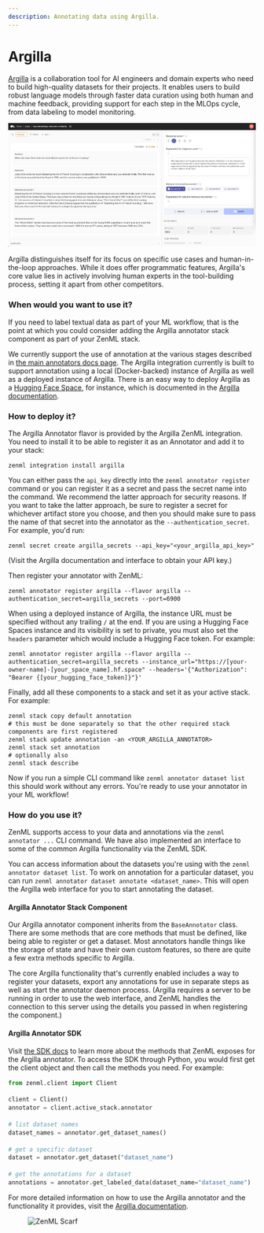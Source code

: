 ```yaml
---
description: Annotating data using Argilla.
---
```


# Argilla

[Argilla](https://github.com/argilla-io/argilla) is a collaboration tool for AI engineers and domain experts who need to build high-quality datasets for their projects. It enables users to build robust language models through faster data curation using both human and machine feedback, providing support for each step in the MLOps cycle, from data labeling to model monitoring.

![Argilla Annotator](../../.gitbook/assets/argilla_annotator.png)

Argilla distinguishes itself for its focus on specific use cases and
human-in-the-loop approaches. While it does offer programmatic features,
Argilla's core value lies in actively involving human experts in the
tool-building process, setting it apart from other competitors.

### When would you want to use it?

If you need to label textual data as part of your ML workflow, that is the point
at which you could consider adding the Argilla annotator stack component as part
of your ZenML stack.

We currently support the use of annotation at the various stages described in
[the main annotators docs page](annotators.md). The Argilla integration
currently is built to support annotation using a local (Docker-backed) instance
of Argilla as well as a deployed instance of Argilla. There is an easy way to
deploy Argilla as a [Hugging Face
Space](https://huggingface.co/docs/hub/spaces-sdks-docker-argilla), for
instance, which is documented in the [Argilla
documentation](https://docs.argilla.io/latest/getting_started/quickstart/).

### How to deploy it?

The Argilla Annotator flavor is provided by the Argilla ZenML integration. You
need to install it to be able to register it as an Annotator and add it to your
stack:

```shell
zenml integration install argilla
```

You can either pass the `api_key` directly into the `zenml annotator register`
command or you can register it as a secret and pass the secret name into the
command. We recommend the latter approach for security reasons. If you want to
take the latter approach, be sure to register a secret for whichever artifact
store you choose, and then you should make sure to pass the name of that secret
into the annotator as the `--authentication_secret`. For example, you'd run:

```shell
zenml secret create argilla_secrets --api_key="<your_argilla_api_key>"
```

(Visit the Argilla documentation and interface to obtain your API key.)

Then register your annotator with ZenML:

```shell
zenml annotator register argilla --flavor argilla --authentication_secret=argilla_secrets --port=6900
```

When using a deployed instance of Argilla, the instance URL must be specified
without any trailing `/` at the end. If you are using a Hugging Face Spaces
instance and its visibility is set to private, you must also set the
`headers` parameter which would include a Hugging Face token. For example:

```shell
zenml annotator register argilla --flavor argilla --authentication_secret=argilla_secrets --instance_url="https://[your-owner-name]-[your_space_name].hf.space" --headers='{"Authorization": "Bearer {[your_hugging_face_token]}"}'
```

Finally, add all these components to a stack and set it as your active stack.
For example:

```shell
zenml stack copy default annotation
# this must be done separately so that the other required stack components are first registered
zenml stack update annotation -an <YOUR_ARGILLA_ANNOTATOR>
zenml stack set annotation
# optionally also
zenml stack describe
```

Now if you run a simple CLI command like `zenml annotator dataset list` this
should work without any errors. You're ready to use your annotator in your ML
workflow!

### How do you use it?

ZenML supports access to your data and annotations via the `zenml annotator ...`
CLI command. We have also implemented an interface to some of the common Argilla
functionality via the ZenML SDK.

You can access information about the datasets you're using with the `zenml
annotator dataset list`. To work on annotation for a particular dataset, you can
run `zenml annotator dataset annotate <dataset_name>`. This will open the Argilla
web interface for you to start annotating the dataset.

#### Argilla Annotator Stack Component

Our Argilla annotator component inherits from the `BaseAnnotator` class. There
are some methods that are core methods that must be defined, like being able to
register or get a dataset. Most annotators handle things like the storage of
state and have their own custom features, so there are quite a few extra methods
specific to Argilla.

The core Argilla functionality that's currently enabled includes a way to
register your datasets, export any annotations for use in separate steps as well
as start the annotator daemon process. (Argilla requires a server to be running
in order to use the web interface, and ZenML handles the connection to this
server using the details you passed in when registering the component.)

#### Argilla Annotator SDK

Visit [the SDK
docs](https://sdkdocs.zenml.io/latest/integration_code_docs/integrations-argilla/)
to learn more about the methods that ZenML exposes for the Argilla annotator. To
access the SDK through Python, you would first get the client object and then
call the methods you need. For example:

```python
from zenml.client import Client

client = Client()
annotator = client.active_stack.annotator

# list dataset names
dataset_names = annotator.get_dataset_names()

# get a specific dataset
dataset = annotator.get_dataset("dataset_name")

# get the annotations for a dataset
annotations = annotator.get_labeled_data(dataset_name="dataset_name")
```

For more detailed information on how to use the Argilla annotator and the
functionality it provides, visit the [Argilla
documentation](https://docs.argilla.io/en/latest/).

<!-- For scarf -->
<figure><img alt="ZenML Scarf" referrerpolicy="no-referrer-when-downgrade" src="https://static.scarf.sh/a.png?x-pxid=f0b4f458-0a54-4fcd-aa95-d5ee424815bc" /></figure>
